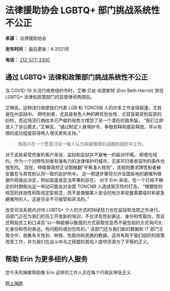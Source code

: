 # 法律援助协会 LGBTQ+ 部门挑战系统性不公正

**来源：** 法律援助协会

**发布时间：** 最后更新：6 2021月

**电话：** [212-577-3300](tel:2125773300)

## 通过 LGBTQ+ 法律和政策部门挑战系统性不公正

当 COVID-19 大流行席卷纽约市时，艾琳·贝丝·哈里斯特 (Erin Beth Harrist) 担任 LGBTQ+ 法律和政策部门的监督律师两周后。

艾琳说，这种流行病使我们代表 LGB 和 TGNCNB 人的许多工作变得超速，尤其是在州监狱中。 跨性别者，尤其是有色人种的跨性别女性，尤其容易受到监禁的创伤，而这场流行病给本已严峻的局势又增加了另一个潜在的致命层。 “我们立即进入了诉讼模式，”艾琳说，“通过制定人身保护令，争取假释和提前释放，并以有限的成功程度获得再入境住房和支持。”

> 很高兴在一个愿意讨论一些人认为突破极限的话题的组织中工作。

对于这些易受伤害的客户来说，监狱和监狱并不是唯一的敌对环境。 即使在纽约，作为一个对跨性别者有强有力的法律保护的城市，无家可归者收容所的条件也很危险。 现在，特朗普政府正试图推翻“平等准入规则”，该规则要求跨性别者被安置在与其性别认同一致的庇护所中。 这一倒退步骤将允许全国各地的避难所根据外观做出决定，例如高度或亚当苹果的存在。 对于 Erin 来说，在一个已经不确定的时期做出这一举动可能会对全国 TGNCNB 人造成毁灭性的打击。 “根据性别规范的歧视性和陈规定型观念，而不是根据某人安全的地方来安置需要临时和紧急避难所的人，这是完全不可接受和非法的。”

改变司法系统内对待 LGBTQ+ 个人的方式的持续努力也在监狱和法院之外进行。 该部门正在为我们的员工开发新的培训，不仅涉及性别表达、身份和性取向，而且还帮助员工和口译员“以一种能够以敏感的方式获取信息而不被忽视的方式询问文化身份和性别表达。有问题的或创伤性的。” 该部门还与我们新的数据和 IT 部门主管合作，收集有关性别、种族、性取向和民族的数据，这将有助于我们组织的政策改革工作，并为我们在战斗中与之结盟的其他人提供资源为了平等的正义。

## 帮助 Erin 为更多纽约人服务

您今天的捐款帮助像 Erin 这样的工作人员在每个行政区伸张正义

[网上捐款](http://support.legal-aid.org/site/Donation2?df_id=4523&4523.donation=form1&mfc_pref=T)
